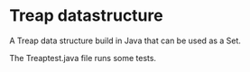 # Treap datastructure

A Treap data structure build in Java that can be used as a Set.

The Treaptest.java file runs some tests.
